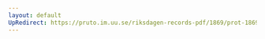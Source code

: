 ```yaml
---
layout: default
UpRedirect: https://pruto.im.uu.se/riksdagen-records-pdf/1869/prot-1869--fk--420/prot-1869--fk--420_024.pdf
---
```

